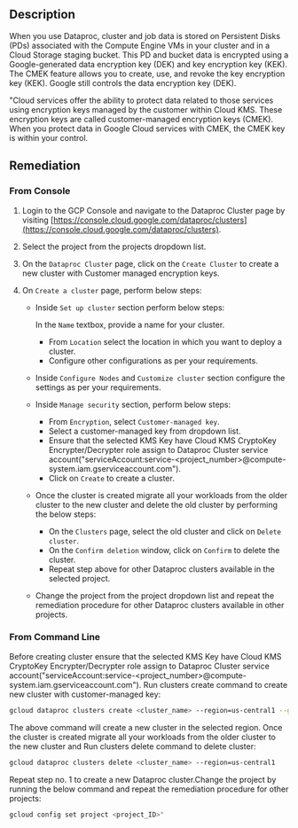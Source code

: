 ## Description

When you use Dataproc, cluster and job data is stored on Persistent Disks (PDs) associated with the Compute Engine VMs in your cluster and in a Cloud Storage staging bucket. This PD and bucket data is encrypted using a Google-generated data encryption key (DEK) and key encryption key (KEK). The CMEK feature allows you to create, use, and revoke the key encryption key (KEK). Google still controls the data encryption key (DEK).

"Cloud services offer the ability to protect data related to those services using encryption keys managed by the customer within Cloud KMS. These encryption keys are called customer-managed encryption keys (CMEK). When you protect data in Google Cloud services with CMEK, the CMEK key is within your control.

## Remediation

### From Console

1. Login to the GCP Console and navigate to the Dataproc Cluster page by visiting [https://console.cloud.google.com/dataproc/clusters](https://console.cloud.google.com/dataproc/clusters).
2. Select the project from the projects dropdown list.
3. On the `Dataproc Cluster` page, click on the `Create Cluster` to create a new cluster with Customer managed encryption keys.
4. On `Create a cluster` page, perform below steps:

    * Inside `Set up cluster` section perform below steps:

      In the `Name` textbox, provide a name for your cluster.
        - From `Location` select the location in which you want to deploy a cluster.
        - Configure other configurations as per your requirements.
    * Inside `Configure Nodes` and `Customize cluster` section configure the settings as per your requirements.
    * Inside `Manage security` section, perform below steps:
        - From `Encryption`, select `Customer-managed key`.
        - Select a customer-managed key from dropdown list.
        - Ensure that the selected KMS Key have Cloud KMS CryptoKey Encrypter/Decrypter role assign to Dataproc Cluster service account("serviceAccount:service-<project_number>@compute-system.iam.gserviceaccount.com").
        - Click on `Create` to create a cluster.
    * Once the cluster is created migrate all your workloads from the older cluster to the new cluster and delete the old cluster by performing the below steps:
        - On the `Clusters` page, select the old cluster and click on `Delete cluster`.
        - On the `Confirm deletion` window, click on `Confirm` to delete the cluster.
        - Repeat step above for other Dataproc clusters available in the selected project.
    * Change the project from the project dropdown list and repeat the remediation procedure for other Dataproc clusters available in other projects.

### From Command Line

Before creating cluster ensure that the selected KMS Key have Cloud KMS CryptoKey Encrypter/Decrypter role assign to Dataproc Cluster service account("serviceAccount:service-<project_number>@compute-system.iam.gserviceaccount.com").
Run clusters create command to create new cluster with customer-managed key:

```bash
gcloud dataproc clusters create <cluster_name> --region=us-central1 --gce-pd-kms-key=<key_resource_name>
```

The above command will create a new cluster in the selected region. Once the cluster is created migrate all your workloads from the older cluster to the new cluster and Run clusters delete command to delete cluster:

```bash
gcloud dataproc clusters delete <cluster_name> --region=us-central1
```

Repeat step no. 1 to create a new Dataproc cluster.Change the project by running the below command and repeat the remediation procedure for other projects:

```bash
gcloud config set project <project_ID>"
```
